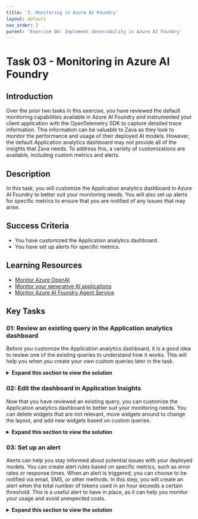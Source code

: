 ```yaml
---
title: '3. Monitoring in Azure AI Foundry'
layout: default
nav_order: 3
parent: 'Exercise 04: Implement observability in Azure AI Foundry'
---
```


# Task 03 - Monitoring in Azure AI Foundry

## Introduction

Over the prior two tasks in this exercise, you have reviewed the default monitoring capabilities available in Azure AI Foundry and instrumented your client application with the OpenTelemetry SDK to capture detailed trace information. This information can be valuable to Zava as they look to monitor the performance and usage of their deployed AI models. However, the default Application analytics dashboard may not provide all of the insights that Zava needs. To address this, a variety of customizations are available, including custom metrics and alerts.

## Description

In this task, you will customize the Application analytics dashboard in Azure AI Foundry to better suit your monitoring needs. You will also set up alerts for specific metrics to ensure that you are notified of any issues that may arise.

## Success Criteria

- You have customized the Application analytics dashboard.
- You have set up alerts for specific metrics.

## Learning Resources

- [Monitor Azure OpenAI](https://learn.microsoft.com/azure/ai-foundry/openai/how-to/monitor-openai)
- [Monitor your generative AI applications](https://learn.microsoft.com/azure/ai-foundry/how-to/monitor-applications)
- [Monitor Azure AI Foundry Agent Service](https://learn.microsoft.com/azure/ai-foundry/agents/how-to/metrics)

## Key Tasks

### 01: Review an existing query in the Application analytics dashboard

Before you customize the Application analytics dashboard, it is a good idea to review one of the existing queries to understand how it works. This will help you when you create your own custom queries later in the task.

<details markdown="block">
<summary><strong>Expand this section to view the solution</strong></summary>

First, navigate to [Azure AI Foundry](https://ai.azure.com) and select the AI project associated with this training. Then, select **Monitoring** from the **Observe and optimize** menu on the left-hand side. Ensure that you are in the **Application analytics** tab.

![Navigate to the Application analytics tab of the Monitoring page in Azure AI Foundry.](../../media/Solution/0403_CustomMonitoring1.png)

This dashboard contains a variety of widgets that display different metrics related to your deployed models. Each widget is based on a query that is executed against the Application Insights resource connected to your AI Foundry project.

To view the query behind a widget, select the ellipsis (...) in the upper-right corner of the widget and then select **Open query link**. Use this to open the query behind the **Total tokens** widget.

![Review an existing query in the Application analytics dashboard.](../../media/Solution/0403_CustomMonitoring2.png)

Selecting this link will open the Application Insights resource in a new browser tab and display more detail. The starting point is a view of the query results. On the left-hand side, you can select the **Tables** icon to view the available set of tables. You can select the **User Query** button in the top menu to switch the view from results to the query itself. All queries are written in Kusto Query Language (KQL).

</details>

### 02: Edit the dashboard in Application Insights

Now that you have reviewed an existing query, you can customize the Application analytics dashboard to better suit your monitoring needs. You can delete widgets that are not relevant, move widgets around to change the layout, and add new widgets based on custom queries.

<details markdown="block">
<summary><strong>Expand this section to view the solution</strong></summary>

Return to the **Application analytics** tab in Azure AI Foundry. Then, scroll to the bottom of the page and select the **View in Azure Monitor Application Insights** link.

![Open the dashboard in Application Insights.](../../media/Solution/0403_CustomMonitoring3.png)

This will open the Application analytics dashboard as an Application Insights workbook. In this workbook, you can modify the dashboard to better suit your needs. Select the **Edit** button in the top menu to enter edit mode.

![Edit the workbook to begin customizing the Application analytics dashboard.](../../media/Solution/0403_CustomMonitoring4.png)

In edit mode, you will be able to modify queries, move widgets, add new widgets, and delete existing widgets. First, scroll to the bottom of the page and observe the **User Feedback** widget. This widget requires user feedback to be enabled in the client application, which the sample chat application does not do. For that reason, you can safely delete this widget. Select the ellipsis (...) in the upper-right corner of the widget and then select **Delete**.

![Delete the User Feedback widget.](../../media/Solution/0403_CustomMonitoring5.png)

Next, move the **Evaluation Metrics** widget down to the bottom of the page. You can do this by moving your mouse to the edge of the widget until the move cursor appears. Then, select and drag the widget to the desired location.

![Move the Evaluation Metrics widget. Note the move cursor (arrows pointing in all four cardinal directions).](../../media/Solution/0403_CustomMonitoring6.png)

One easy way to add a new widget is to duplicate an existing widget and then modify the query. For this example, you will duplicate the **Token usage** widget and then modify the query to show a grid with error messages instead. Select the ellipsis (...) in the upper-right corner of the **Token usage** widget and then select **Clone**.

![Clone the Token usage widget.](../../media/Solution/0403_CustomMonitoring7.png)

This will create a new copy of the Token usage widget directly below the original. Next, select the **Edit** button in the upper-right corner of the first instance of **Token usage** widget to modify it.

In the Editing modal dialog, replace the existing query with the following query, which will return a grid of error messages.

```kql
traces
| where severityLevel >= 3
| project message, timestamp, severityLevel, customDimensions["code.file.path"], customDimensions["code.function.name"], customDimensions["code.line.number"]
```

Then, change the **Visualization** to **Grid**. Run the query using the **Run Query** button. Rename the query from "Token usage" to `Error Messages` using the name box in the center of the modal dialog. Finally, select **Done editing** to save your changes. You should now see the **Error Messages** widget in the dashboard.

![The Error Messages widget now appears.](../../media/Solution/0403_CustomMonitoring8.png)

Finally, select **Done Editing** to exit edit mode. You can then select **Save** to save this as a new workbook.

{: .note }
> Saving a new workbook will not overwrite the existing Application analytics dashboard. Instead, it will create a new workbook in the Application Insights resource. You can always return to the original Application analytics dashboard by navigating to the **Monitoring** page in Azure AI Foundry and selecting the **Application analytics** tab.

</details>

### 03: Set up an alert

Alerts can help you stay informed about potential issues with your deployed models. You can create alert rules based on specific metrics, such as error rates or response times. When an alert is triggered, you can choose to be notified via email, SMS, or other methods. In this step, you will create an alert when the total number of tokens used in an hour exceeds a certain threshold. This is a useful alert to have in place, as it can help you monitor your usage and avoid unexpected costs.

<details markdown="block">
<summary><strong>Expand this section to view the solution</strong></summary>

Return to the **Monitoring** page in Azure AI Foundry. Then, ensure you are on the **Application analytics** tab. Select the ellipsis on the **Total tokens** widget and select the **Open query link** option to return to the Application Insights resource.

In the query window, select the ellipsis (...) in the top menu and then select **New alert rule**.

![Create a new alert rule.](../../media/Solution/0403_Alerting1.png)

This will open the **Create an alert rule** page and pre-populate many of the fields. Scroll down to the **Measure** box and select **final_total_tokens** from the list of available metrics. Then, change the **Aggregation granularity** to **1 hour**. In the **Alert logic** section, set the value of **Threshold value** to `1000`, a number low enough to generate alerts during regular application usage. You may also set the **Frequency of evaluation** to a smaller figure, such as **5 minutes**. This will reduce the amount of time you need to wait before receiving an alert e-mail. After that, select **Next: Actions >** to continue.

![Fill in the alerting conditions.](../../media/Solution/0403_Alerting2.png)

{: .note }
> You are setting this threshold low to ensure that you receive an alert during the testing phase. In a production environment, you would likely set this threshold much higher based on your expected usage. Also, when creating an alert, be aware of the combination of frequency of evaluation, aggregation granularity, and the time frame for your metric. Because the original metric query looks at seven days worth of data, the actual value of the metric will be higher than the traffic you have generated over the past hour. For the purposes of this demonstration, that is okay, but in a real-world scenario, you would want to ensure that your alerting conditions are based on the same time frame as your metric.

In the **Use quick actions** menu, enter an action group name and display name. Also, make sure that your email address is selected in the **Email** section. Then, select **Save** to continue.

![Create a new quick action.](../../media/Solution/0403_Alerting3.png)

In the **Actions** tab, you should see the action group that you just created. Enter a subject for the e-mail you wish to send, such as `Warning: High Token Utilization`. Select **Next: Details >** to continue.

![Set the action and e-mail subject for the new alert rule.](../../media/Solution/0403_Alerting4.png)

For the **Alert rule name** field, enter `High Token Use`. Leave the **Severity** set to `3 - Informational`. Then, select **Review + create** to continue.

Review the results and then select **Create** to create this alert rule.

![Name the alert rule before finalizing it.](../../media/Solution/0403_Alerting5.png)

To test the rule, make sure that the sample chat application is running and then generate some traffic by sending several messages to the chat interface. Within several minutes, the alert should fire and you should receive an e-mail.

To review the alert details, navigate to your **Application Insights** resource in the Azure portal. Then, select **Alerts** from the **Monitoring** menu on the left-hand side. Here, you should see the alert that you just created. You can select the alert to view more details, including the history of when the alert has fired. Select the alert link.

![Review the fired alert.](../../media/Solution/0403_Alerting6.png)

On the right-hand fly-out pane, you can see more details about the alert, including the condition that triggered the alert, including the value of the metric when the alert fired. Select **Go to alert rule** to view the alert rule details.

![Open the alert rule after reviewing the alert details.](../../media/Solution/0403_Alerting7.png)

On the alert rule page, select **Disable** from the top menu to disable the alert rule. This will prevent you from receiving additional e-mails as you continue through the exercises in this training.

![Disable the rule to prevent additional emails.](../../media/Solution/0403_Alerting8.png)

</details>
